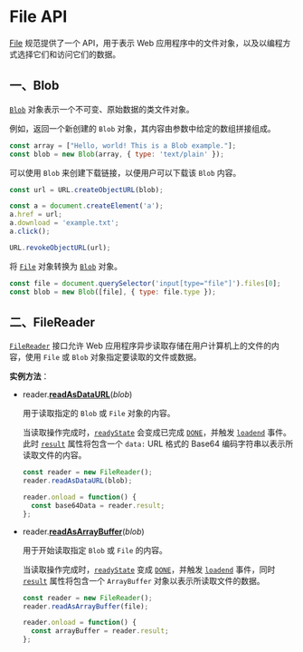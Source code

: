 # File API

[File](https://www.w3.org/TR/FileAPI/) 规范提供了一个 API，用于表示 Web 应用程序中的文件对象，以及以编程方式选择它们和访问它们的数据。

## 一、Blob

[`Blob`](https://www.w3.org/TR/FileAPI/#dfn-Blob) 对象表示一个不可变、原始数据的类文件对象。

例如，返回一个新创建的 `Blob` 对象，其内容由参数中给定的数组拼接组成。

```javascript
const array = ["Hello, world! This is a Blob example."];
const blob = new Blob(array, { type: 'text/plain' });
```

可以使用 `Blob` 来创建下载链接，以便用户可以下载该 `Blob` 内容。

```javascript
const url = URL.createObjectURL(blob);

const a = document.createElement('a');
a.href = url;
a.download = 'example.txt';
a.click();

URL.revokeObjectURL(url);
```

将 [`File`](https://www.w3.org/TR/FileAPI/#dfn-file) 对象转换为 [`Blob`](https://www.w3.org/TR/FileAPI/#dfn-Blob) 对象。

```javascript
const file = document.querySelector('input[type="file"]').files[0];
const blob = new Blob([file], { type: file.type });
```

## 二、FileReader

[`FileReader`](https://www.w3.org/TR/FileAPI/#dfn-filereader) 接口允许 Web 应用程序异步读取存储在用户计算机上的文件的内容，使用 `File` 或 `Blob` 对象指定要读取的文件或数据。

**实例方法**：

- reader.[**readAsDataURL**](https://developer.mozilla.org/zh-CN/docs/Web/API/FileReader/readAsDataURL)(*blob*)

  用于读取指定的 `Blob` 或 `File` 对象的内容。

  当读取操作完成时，[`readyState`](https://developer.mozilla.org/zh-CN/docs/Web/API/FileReader/readyState) 会变成已完成 [`DONE`](https://developer.mozilla.org/zh-CN/docs/Web/API/FileReader/readyState#filereader.done)，并触发 [`loadend`](https://developer.mozilla.org/zh-CN/docs/Web/API/FileReader/loadend_event) 事件。此时 [`result`](https://developer.mozilla.org/zh-CN/docs/Web/API/FileReader/result) 属性将包含一个 `data:` URL 格式的 Base64 编码字符串以表示所读取文件的内容。

  ```javascript
  const reader = new FileReader();
  reader.readAsDataURL(blob);
  
  reader.onload = function() {
    const base64Data = reader.result;
  };
  ```

- reader.[**readAsArrayBuffer**](https://developer.mozilla.org/zh-CN/docs/Web/API/FileReader/readAsArrayBuffer)(*blob*)

  用于开始读取指定 `Blob` 或 `File` 的内容。

  当读取操作完成时，[`readyState`](https://developer.mozilla.org/zh-CN/docs/Web/API/FileReader/readyState) 变成 [`DONE`](https://developer.mozilla.org/zh-CN/docs/Web/API/FileReader/readyState#filereader.done)，并触发 [`loadend`](https://developer.mozilla.org/zh-CN/docs/Web/API/FileReader/loadend_event) 事件，同时 [`result`](https://developer.mozilla.org/zh-CN/docs/Web/API/FileReader/result) 属性将包含一个 `ArrayBuffer` 对象以表示所读取文件的数据。
  
  ```javascript
  const reader = new FileReader();
  reader.readAsArrayBuffer(file);
  
  reader.onload = function() {
    const arrayBuffer = reader.result;
  };
  ```


